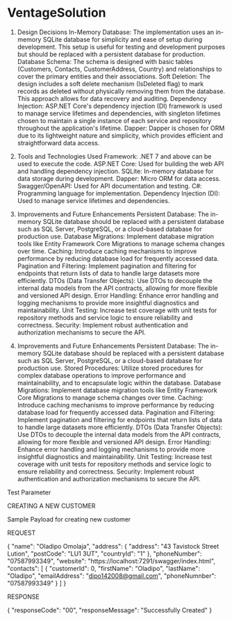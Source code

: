 # VentageSolution
1. Design Decisions
In-Memory Database: The implementation uses an in-memory SQLite database for simplicity and ease of setup during development. This setup is useful for testing and development purposes but should be replaced with a persistent database for production.
Database Schema: The schema is designed with basic tables (Customers, Contacts, CustomerAddress, Country) and relationships to cover the primary entities and their associations.
Soft Deletion: The design includes a soft delete mechanism (IsDeleted flag) to mark records as deleted without physically removing them from the database. This approach allows for data recovery and auditing.
Dependency Injection: ASP.NET Core's dependency injection (DI) framework is used to manage service lifetimes and dependencies, with singleton lifetimes chosen to maintain a single instance of each service and repository throughout the application's lifetime.
Dapper: Dapper is chosen for ORM due to its lightweight nature and simplicity, which provides efficient and straightforward data access.


2. Tools and Technologies Used
Framework: .NET 7 and above can be used to execute the code.
ASP.NET Core: Used for building the web API and handling dependency injection.
SQLite: In-memory database for data storage during development.
Dapper: Micro ORM for data access.
Swagger/OpenAPI: Used for API documentation and testing.
C#: Programming language for implementation.
Dependency Injection (DI): Used to manage service lifetimes and dependencies.

3. Improvements and Future Enhancements
Persistent Database: The in-memory SQLite database should be replaced with a persistent database such as SQL Server, PostgreSQL, or a cloud-based database for production use.
Database Migrations: Implement database migration tools like Entity Framework Core Migrations to manage schema changes over time.
Caching: Introduce caching mechanisms to improve performance by reducing database load for frequently accessed data.
Pagination and Filtering: Implement pagination and filtering for endpoints that return lists of data to handle large datasets more efficiently.
DTOs (Data Transfer Objects): Use DTOs to decouple the internal data models from the API contracts, allowing for more flexible and versioned API design.
Error Handling: Enhance error handling and logging mechanisms to provide more insightful diagnostics and maintainability.
Unit Testing: Increase test coverage with unit tests for repository methods and service logic to ensure reliability and correctness.
Security: Implement robust authentication and authorization mechanisms to secure the API.

3. Improvements and Future Enhancements
Persistent Database: The in-memory SQLite database should be replaced with a persistent database such as SQL Server, PostgreSQL, or a cloud-based database for production use.
Stored Procedures: Utilize stored procedures for complex database operations to improve performance and maintainability, and to encapsulate logic within the database.
Database Migrations: Implement database migration tools like Entity Framework Core Migrations to manage schema changes over time.
Caching: Introduce caching mechanisms to improve performance by reducing database load for frequently accessed data.
Pagination and Filtering: Implement pagination and filtering for endpoints that return lists of data to handle large datasets more efficiently.
DTOs (Data Transfer Objects): Use DTOs to decouple the internal data models from the API contracts, allowing for more flexible and versioned API design.
Error Handling: Enhance error handling and logging mechanisms to provide more insightful diagnostics and maintainability.
Unit Testing: Increase test coverage with unit tests for repository methods and service logic to ensure reliability and correctness.
Security: Implement robust authentication and authorization mechanisms to secure the API.



Test Parameter

CREATING A NEW CUSTOMER

Sample Payload for creating new customer

REQUEST

{
  "name": "Oladipo Omolaja",
  "address": {
    "address": "43 Tavistock Street Lution",
    "postCode": "LU1 3UT",
    "countryId": "1"
  },
  "phoneNumber": "07587993349",
  "website": "https://localhost:7291/swagger/index.html",
  "contacts": [
    {
     "customerId": 0,
      "firstName": "Oladipo",
      "lastName": "Oladipo",
      "emailAddress": "dipo142008@gmail.com",
      "phoneNumnber": "07587993349"
    }
  ]
}

RESPONSE

{
  "responseCode": "00",
  "responseMessage": "Successfully Created"
}

